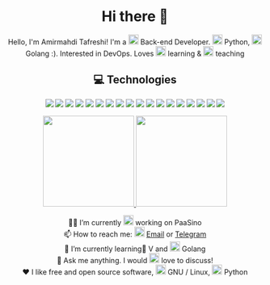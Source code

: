 <h1 align="center">Hi there 👋</h1>
<p align="center">Hello, I'm Amirmahdi Tafreshi! I'm a <img src="https://img.icons8.com/color/48/000000/developer.png" width="20" height="20"/> Back-end Developer. <img src="https://img.icons8.com/color/48/000000/python.png" width="20" height="20"/> Python, <img src="https://img.icons8.com/color/48/000000/golang.png" width="20" height="20"/> Golang :). Interested in DevOps. Loves <img src="https://img.icons8.com/color/48/000000/read.png" width="20" height="20"/> learning & <img src="https://img.icons8.com/color/48/000000/laptop.png" width="20" height="20"/> teaching</p>

<h2 align="center"> 💻 Technologies </h2>

<p align="center">
   <img src="https://img.shields.io/badge/-Arch_Linux-05122A?style=flat&logo=arch-linux">
   <img src="https://img.shields.io/badge/-python-05122A?style=flat&logo=python">
   <img src="https://img.shields.io/badge/-Go-05122A?style=flat&logo=go">
   <img src="https://img.shields.io/badge/-JavaScript-05122A?style=flat&logo=javascript">
   <img src="https://img.shields.io/badge/-Vlang-05122A?style=flat&logo=v">
   <img src="https://img.shields.io/badge/-Flask-05122A?style=flat&logo=flask">
   <img src="https://img.shields.io/badge/-Django-05122A?style=flat&logo=django">
   <img src="https://img.shields.io/badge/-Git-05122A?style=flat&logo=git">
   <img src="https://img.shields.io/badge/-GitHub-05122A?style=flat-square&logo=github">
   <img src="https://img.shields.io/badge/-GitLab-05122A?style=flat-square&logo=gitlab">
   <img src="https://img.shields.io/badge/-MongoDB-05122A?style=flat-square&logo=mongodb">
   <img src="https://img.shields.io/badge/-HTML5-05122A?style=flat-square&logo=html5">
   <img src="https://img.shields.io/badge/-CSS3-05122A?style=flat-square&logo=css3">
   <img src="https://img.shields.io/badge/-Bootstrap-05122A?style=flat-square&logo=bootstrap">
   <img src="https://img.shields.io/badge/-JSON-05122A?style=flat-square&logo=json">
   <img src="https://img.shields.io/badge/-Rabbitmq-05122A?style=flat-square&logo=rabbitmq">
   <img src="https://img.shields.io/badge/-Docker-05122A?style=flat-square&logo=docker">
   <img src="https://img.shields.io/badge/-Linux-05122A?style=flat-square&logo=linux">

</p>
<p align="center">
<a href="https://github.com/mr-tafreshi">
  <img height="180em" src="https://github-readme-stats-eight-theta.vercel.app/api?username=mr-tafreshi&show_icons=true&theme=algolia&include_all_commits=true&count_private=true"/>
  <img height="180em" src="https://github-readme-stats-eight-theta.vercel.app/api/top-langs/?username=mr-tafreshi&layout=compact&langs_count=8&theme=algolia"/>
</a>
</p>
<p align="center">
👨‍💻 I’m currently <img src="https://img.icons8.com/color/48/000000/work.png" width="20" height="20"/> working on PaaSino<br>
📫 How to reach me: <img src="https://img.icons8.com/color/48/000000/gmail.png" width="20" height="20"/> <a href="mailto:tafreshi.amirmahdi@protonmail.com">Email</a> or <a href="https://t.me/amirmahdi_tafreshi">Telegram</a><br>
🌱 I’m currently learning ٰV and <img src="https://img.icons8.com/color/48/000000/golang.png" width="20" height="20"/> Golang<br>
💬 Ask me anything. I would <img src="https://img.icons8.com/color/48/000000/love.png" width="20" height="20"/> love to discuss!<br>
❤️ I like free and open source software, <img src="https://img.icons8.com/color/48/000000/linux.png" alt="linux" width="20" height="20"/> GNU / Linux, <img src="https://img.icons8.com/color/48/000000/python.png" alt="python" width="20" height="20"/> Python
</p>
